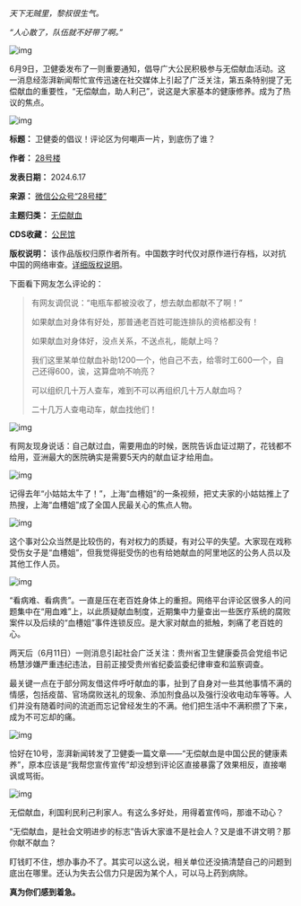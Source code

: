 *天下无贼里，黎叔很生气。*


*“人心散了，队伍就不好带了啊。”*


![img](https://chinadigitaltimes.net/chinese/files/2024/06/post-709021-6670550619932.)


6月9日，卫健委发布了一则重要通知，倡导广大公民积极参与无偿献血活动。这一消息经澎湃新闻帮忙宣传迅速在社交媒体上引起了广泛关注，第五条特别提了无偿献血的重要性，“无偿献血，助人利己”，说这是大家基本的健康修养。成为了热议的焦点。


![img](https://chinadigitaltimes.net/chinese/files/2024/06/post-709021-6670550647059.png)




**标题：** 卫健委的倡议！评论区为何嘲声一片，到底伤了谁？  

**作者：** [28号楼](https://chinadigitaltimes.net/space/28号楼)  

**发表日期：** 2024.6.17  

**来源：** [微信公众号“28号楼”](https://web.archive.org/web/20240617152143/https://mp.weixin.qq.com/s/NO7U-l3FEcIjYhFwnR1jbQ)  

**主题归类：** [无偿献血](https://chinadigitaltimes.net/space/无偿献血)  

**CDS收藏：** [公民馆](https://chinadigitaltimes.net/space/%E5%85%AC%E6%B0%91%E9%A6%86)  

**版权说明：** 该作品版权归原作者所有。中国数字时代仅对原作进行存档，以对抗中国的网络审查。[详细版权说明](https://chinadigitaltimes.net/chinese/copyright)。


下面看下网友怎么评论的：



> 有网友调侃说：“电瓶车都被没收了，想去献血都献不了啊！”
> 
> 
> 如果献血对身体有好处，那普通老百姓可能连排队的资格都没有！
> 
> 
> 如果献血对身体好，没点关系，不送点礼，能献上吗？
> 
> 
> 我们这里某单位献血补助1200一个，他自己不去，给零时工600一个，自己还得600，诶，这算盘响不响亮？
> 
> 
> 可以组织几十万人查车，难到不可以再组织几十万人献血吗？
> 
> 
> 二十几万人查电动车，献血找他们！


![img](https://chinadigitaltimes.net/chinese/files/2024/06/post-709021-66705506ae51f.png)


有网友现身说话：自己献过血，需要用血的时候，医院告诉血证过期了，花钱都不给用，亚洲最大的医院确实是需要5天内的献血证才给用血。


![img](https://chinadigitaltimes.net/chinese/files/2024/06/post-709021-6670550753a0a.png)


记得去年“小姑姑太牛了！”，上海“血槽姐”的一条视频，把丈夫家的小姑姑推上了热搜，上海“血槽姐”成了全国人民最关心的焦点人物。


![img](https://chinadigitaltimes.net/chinese/files/2024/06/post-709021-66705507e7924.)


这个事对公众当然是比较伤的，有对权力的质疑，有对公平的失望。大家现在戏称受伤女子是“血槽姐”，但我觉得挺受伤的也有给她献血的阿里地区的公务人员以及其他工作人员。


![img](https://chinadigitaltimes.net/chinese/files/2024/06/post-709021-66705508887f1.)


“看病难、看病贵”。一直是压在老百姓身体上的重担。网络平台评论区很多人的问题集中在“用血难”上，以此质疑献血制度，近期集中力量查出一些医疗系统的腐败案件以及后续的“血槽姐”事件连锁反应。是大家对献血的抵触，刺痛了老百姓的心。


两天后（6月11日）一则消息引起社会广泛关注：贵州省卫生健康委员会党组书记杨慧涉嫌严重违纪违法，目前正接受贵州省纪委监委纪律审查和监察调查。


最关键一点在于部分网友借这件呼吁献血的事，扯到了自身对一些其他事情不满的情感，包括疫苗、官场腐败送礼的现象、添加剂食品以及强行没收电动车等等。人们并没有随着时间的流逝而忘记曾经发生的不满。他们把生活中不满积攒了下来，成为不可忘却的痛。


![img](https://chinadigitaltimes.net/chinese/files/2024/06/post-709021-66705508a291c.)


恰好在10号，澎湃新闻转发了卫健委一篇文章——“无偿献血是中国公民的健康素养”，原本应该是“我帮您宣传宣传”却没想到评论区直接暴露了效果相反，直接嘲讽或骂街。


![img](https://chinadigitaltimes.net/chinese/files/2024/06/post-709021-6670550943288.png)


无偿献血，利国利民利己利家人。有这么多好处，用得着宣传吗，那谁不动心？


“无偿献血，是社会文明进步的标志”告诉大家谁不是社会人？又是谁不讲文明？那你献不献血？


盯钱盯不住，想办事办不了。其实可以这么说，相关单位还没搞清楚自己的问题到底出在哪里。还认为失去公信力只是因为某个人，可以马上药到病除。


**真为你们感到着急。** 

